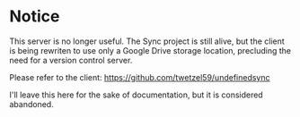 # Notice
This server is no longer useful. The Sync project is still alive, but the client is being rewriten to use only a Google Drive storage location, precluding the need for a version control server.

Please refer to the client: https://github.com/twetzel59/undefinedsync

I'll leave this here for the sake of documentation, but it is considered abandoned.
